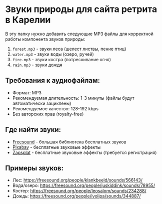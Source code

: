 # Звуки природы для сайта ретрита в Карелии

В эту папку нужно добавить следующие MP3 файлы для корректной работы компонента звуков природы:

1. `forest.mp3` - звуки леса (шелест листвы, пение птиц)
2. `water.mp3` - звуки воды (озеро, ручей)
3. `fire.mp3` - звуки костра (потрескивание огня)
4. `rain.mp3` - звуки дождя

## Требования к аудиофайлам:
- Формат: MP3
- Рекомендуемая длительность: 1-3 минуты (файлы будут автоматически зациклены)
- Рекомендуемое качество: 128-192 kbps
- Без авторских прав (royalty-free)

## Где найти звуки:
- [Freesound](https://freesound.org/) - большая библиотека бесплатных звуков
- [Pixabay](https://pixabay.com/sound-effects/) - бесплатные звуковые эффекты
- [Zapsplat](https://www.zapsplat.com/) - бесплатные звуковые эффекты (требуется регистрация)

## Примеры звуков:
- Лес: https://freesound.org/people/klankbeeld/sounds/566143/
- Вода/озеро: https://freesound.org/people/juskiddink/sounds/78955/
- Костер: https://freesound.org/people/leosalom/sounds/234288/
- Дождь: https://freesound.org/people/ivolipa/sounds/344887/
